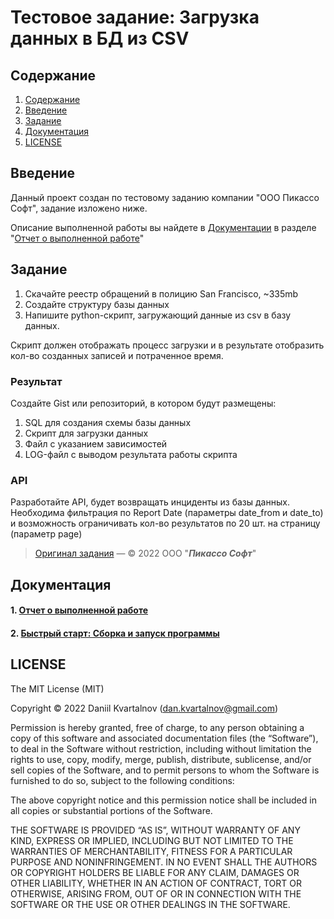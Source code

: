 # Тестовое задание: Загрузка данных в БД из CSV

## Содержание
  1. [Содержание](#Содержание)
  2. [Введение](#Введение)
  3. [Задание](#Задание)
  4. [Документация](#Документация)
  5. [LICENSE](#LICENSE)

## Введение

Данный проект создан по тестовому заданию компании "ООО Пикассо Софт", задание изложено ниже. 

Описание выполненной работы вы найдете в [Документации](#Документация) в разделе "[Отчет о выполненной работе](docs/work_report.md)"

## Задание
1. Скачайте реестр обращений в полицию San Francisco, ~335mb
2. Создайте структуру базы данных
3. Напишите python-скрипт, загружающий данные из csv в базу данных.

Скрипт должен отображать процесс загрузки и в результате отобразить кол-во созданных записей и потраченное время.

### Результат

Создайте Gist или репозиторий, в котором будут размещены:

1. SQL для создания схемы базы данных
2. Скрипт для загрузки данных
3. Файл с указанием зависимостей
4. LOG-файл с выводом результата работы скрипта

### API

Разработайте API, будет возвращать инциденты из базы данных. Необходима фильтрация по Report Date (параметры date_from и date_to) и возможность ограничивать кол-во результатов по 20 шт. на страницу (параметр page)

> [Оригинал задания](https://gist.github.com/tm-minty/c39f9ab2de1c70ca9d4d559505678234) — © 2022 ООО "**_Пикассо Софт_**"

## Документация

#### 1. [Отчет о выполненной работе](docs/work_report.md)
#### 2. [Быстрый старт: Сборка и запуск программы](docs/quick_start.md)


## LICENSE


The MIT License (MIT)

Copyright © 2022 Daniil Kvartalnov (dan.kvartalnov@gmail.com)

Permission is hereby granted, free of charge, to any person obtaining a copy of this software and associated documentation files (the “Software”), to deal in the Software without restriction, including without limitation the rights to use, copy, modify, merge, publish, distribute, sublicense, and/or sell copies of the Software, and to permit persons to whom the Software is furnished to do so, subject to the following conditions:

The above copyright notice and this permission notice shall be included in all copies or substantial portions of the Software.

THE SOFTWARE IS PROVIDED “AS IS”, WITHOUT WARRANTY OF ANY KIND, EXPRESS OR IMPLIED, INCLUDING BUT NOT LIMITED TO THE WARRANTIES OF MERCHANTABILITY, FITNESS FOR A PARTICULAR PURPOSE AND NONINFRINGEMENT. IN NO EVENT SHALL THE AUTHORS OR COPYRIGHT HOLDERS BE LIABLE FOR ANY CLAIM, DAMAGES OR OTHER LIABILITY, WHETHER IN AN ACTION OF CONTRACT, TORT OR OTHERWISE, ARISING FROM, OUT OF OR IN CONNECTION WITH THE SOFTWARE OR THE USE OR OTHER DEALINGS IN THE SOFTWARE.